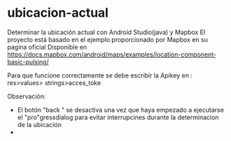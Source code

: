 # ubicacion-actual
Determinar la ubicación actual con Android Studio(java) y Mapbox
El proyecto está basado en el ejemplo proporcionado por Mapbox en su pagina oficial
Disponible en https://docs.mapbox.com/android/maps/examples/location-component-basic-pulsing/

Para que funcione correctamente se debe escribir la Apikey  en : res>values> strings>acces_toke

Observación:
  - El botón "back   "  se desactiva una vez que haya empezado a ejecutarse el "pro"gressdialog  para  evitar
  interrupcines durante la determinacion de la ubicación 
  - 
